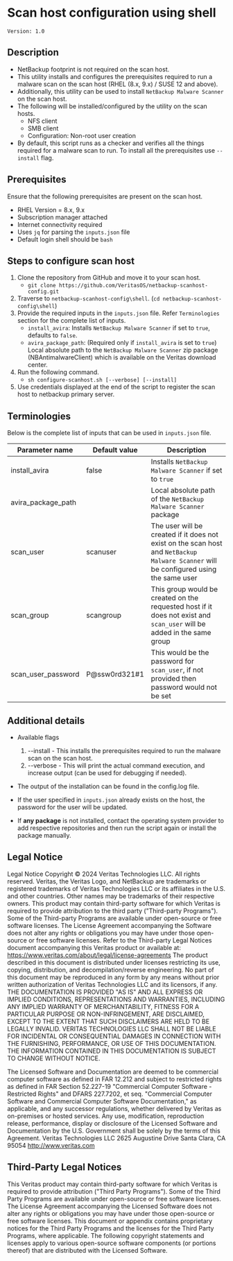 # Scan host configuration using shell
    Version: 1.0

## Description
- NetBackup footprint is not required on the scan host.
- This utility installs and configures the prerequisites required to run a malware scan on the scan host (RHEL (8.x, 9.x) / SUSE 12 and above).
- Additionally, this utility can be used to install `NetBackup Malware Scanner` on the scan host.
- The following will be installed/configured by the utility on the scan hosts.
    *  NFS client
    *  SMB client
    * Configuration: Non-root user creation
- By default, this script runs as a checker and verifies all the things required for a malware scan to run. To install all the prerequisites use `--install` flag.

## Prerequisites
Ensure that the following prerequisites are present on the scan host.
- RHEL Version = 8.x, 9.x
- Subscription manager attached
- Internet connectivity required
- Uses `jq` for parsing the `inputs.json` file
- Default login shell should be `bash`

## Steps to configure scan host
1. Clone the repository from GitHub and move it to your scan host.
    * `git clone https://github.com/VeritasOS/netbackup-scanhost-config.git`
2. Traverse to `netbackup-scanhost-config\shell`. (`cd netbackup-scanhost-config\shell`)
3. Provide the required inputs in the `inputs.json` file. Refer `Terminologies` section for the complete list of inputs.
    * `install_avira`: Installs `NetBackup Malware Scanner` if set to `true`, defaults to `false`.
    * `avira_package_path`: (Required only if `install_avira` is set to `true`) Local absolute path to the `NetBackup Malware Scanner` zip package (NBAntimalwareClient) which is available on the Veritas download center.
4. Run the following command.
    * `sh configure-scanhost.sh [--verbose] [--install]`
5. Use credentials displayed at the end of the script to register the scan host to netbackup primary server.

## Terminologies
Below is the complete list of inputs that can be used in `inputs.json` file.

| Parameter name      | Default value                           | Description                                                                                                                          |
| --------------------|-----------------------------------------|--------------------------------------------------------------------------------------------------------------------------------------|
| install_avira       | false                                   | Installs `NetBackup Malware Scanner` if set to `true`                                                                                |
| avira_package_path  |                                         | Local absolute path of the `NetBackup Malware Scanner` package                                                                       |
| scan_user           | scanuser                                | The user will be created if it does not exist on the scan host and `NetBackup Malware Scanner` will be configured using the same user|
| scan_group          | scangroup                               | This group would be created on the requested host if it does not exist and `scan_user` will be added in the same group               |
| scan_user_password  | P@ssw0rd321#1                           | This would be the password for `scan_user`, if not provided then password would not be set                                           |

## Additional details
- Available flags
    1. --install - This installs the prerequisites required to run the malware scan on the scan host.
    2. --verbose - This will print the actual command execution, and increase output (can be used for debugging if needed).

- The output of the installation can be found in the config.log file.
- If the user specified in `inputs.json` already exists on the host, the password for the user will be updated.
- If **any package** is not installed, contact the operating system provider to add respective repositories and then run the script again or install the package manually.

## Legal Notice
Legal Notice
Copyright © 2024 Veritas Technologies LLC. All rights reserved.
Veritas, the Veritas Logo, and NetBackup are trademarks or registered trademarks of Veritas Technologies LLC or its affiliates in the U.S. and other countries. Other names may be trademarks of their respective owners.
This product may contain third-party software for which Veritas is required to provide attribution to the third party ("Third-party Programs"). Some of the Third-party Programs are available under open-source or free software licenses. The License Agreement accompanying the Software does not alter any rights or obligations you may have under those open-source or free software licenses. Refer to the Third-party Legal Notices document accompanying this Veritas product or available at: https://www.veritas.com/about/legal/license-agreements
The product described in this document is distributed under licenses restricting its use, copying, distribution, and decompilation/reverse engineering. No part of this document may be reproduced in any form by any means without prior written authorization of Veritas Technologies LLC and its licensors, if any.
THE DOCUMENTATION IS PROVIDED "AS IS" AND ALL EXPRESS OR IMPLIED CONDITIONS, REPRESENTATIONS AND WARRANTIES, INCLUDING ANY IMPLIED WARRANTY OF MERCHANTABILITY, FITNESS FOR A PARTICULAR PURPOSE OR NON-INFRINGEMENT, ARE DISCLAIMED, EXCEPT TO THE EXTENT THAT SUCH DISCLAIMERS ARE HELD TO BE LEGALLY INVALID. VERITAS TECHNOLOGIES LLC SHALL NOT BE LIABLE FOR INCIDENTAL OR CONSEQUENTIAL DAMAGES IN
CONNECTION WITH THE FURNISHING, PERFORMANCE, OR USE OF THIS
DOCUMENTATION. THE INFORMATION CONTAINED IN THIS DOCUMENTATION IS SUBJECT TO CHANGE WITHOUT NOTICE.

The Licensed Software and Documentation are deemed to be commercial computer software as defined in FAR 12.212 and subject to restricted rights as defined in FAR Section 52.227-19 "Commercial Computer Software - Restricted Rights" and DFARS 227.7202, et seq. "Commercial Computer Software and Commercial Computer Software Documentation," as applicable, and any successor regulations, whether delivered by Veritas as on-premises or hosted services. Any use, modification, reproduction release, performance, display or disclosure
of the Licensed Software and Documentation by the U.S. Government shall be solely by the terms of this Agreement.
Veritas Technologies LLC
2625 Augustine Drive
Santa Clara, CA 95054
http://www.veritas.com

## Third-Party Legal Notices
This Veritas product may contain third-party software for which Veritas is required to provide attribution ("Third Party Programs"). Some of the Third Party Programs are available under open-source or free software licenses. The License Agreement accompanying the Licensed Software does not alter any rights or obligations you may have under those open-source or free software licenses. This document or appendix contains proprietary notices for the Third Party Programs and the licenses for the Third Party Programs, where applicable.
The following copyright statements and licenses apply to various open-source software components (or portions thereof) that are distributed with the Licensed Software.